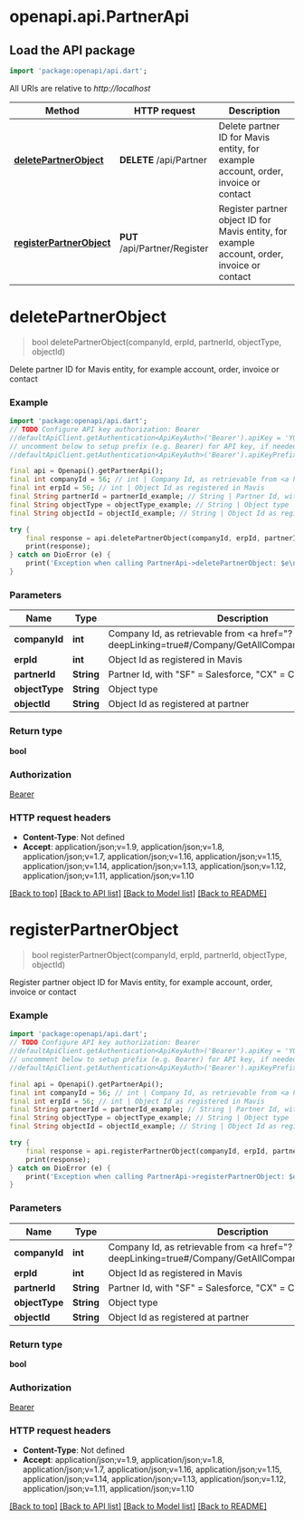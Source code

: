 # openapi.api.PartnerApi

## Load the API package
```dart
import 'package:openapi/api.dart';
```

All URIs are relative to *http://localhost*

Method | HTTP request | Description
------------- | ------------- | -------------
[**deletePartnerObject**](PartnerApi.md#deletepartnerobject) | **DELETE** /api/Partner | Delete partner ID for Mavis entity, for example account, order, invoice or contact
[**registerPartnerObject**](PartnerApi.md#registerpartnerobject) | **PUT** /api/Partner/Register | Register partner object ID for Mavis entity, for example account, order, invoice or contact


# **deletePartnerObject**
> bool deletePartnerObject(companyId, erpId, partnerId, objectType, objectId)

Delete partner ID for Mavis entity, for example account, order, invoice or contact

### Example
```dart
import 'package:openapi/api.dart';
// TODO Configure API key authorization: Bearer
//defaultApiClient.getAuthentication<ApiKeyAuth>('Bearer').apiKey = 'YOUR_API_KEY';
// uncomment below to setup prefix (e.g. Bearer) for API key, if needed
//defaultApiClient.getAuthentication<ApiKeyAuth>('Bearer').apiKeyPrefix = 'Bearer';

final api = Openapi().getPartnerApi();
final int companyId = 56; // int | Company Id, as retrievable from <a href=\"?deepLinking=true#/Company/GetAllCompanies\">api/Company</a>
final int erpId = 56; // int | Object Id as registered in Mavis
final String partnerId = partnerId_example; // String | Partner Id, with \"SF\" = Salesforce, \"CX\" = Centix\"
final String objectType = objectType_example; // String | Object type
final String objectId = objectId_example; // String | Object Id as registered at partner

try {
    final response = api.deletePartnerObject(companyId, erpId, partnerId, objectType, objectId);
    print(response);
} catch on DioError (e) {
    print('Exception when calling PartnerApi->deletePartnerObject: $e\n');
}
```

### Parameters

Name | Type | Description  | Notes
------------- | ------------- | ------------- | -------------
 **companyId** | **int**| Company Id, as retrievable from <a href=\"?deepLinking=true#/Company/GetAllCompanies\">api/Company</a> | [optional] 
 **erpId** | **int**| Object Id as registered in Mavis | [optional] 
 **partnerId** | **String**| Partner Id, with \"SF\" = Salesforce, \"CX\" = Centix\" | [optional] 
 **objectType** | **String**| Object type | [optional] 
 **objectId** | **String**| Object Id as registered at partner | [optional] 

### Return type

**bool**

### Authorization

[Bearer](../README.md#Bearer)

### HTTP request headers

 - **Content-Type**: Not defined
 - **Accept**: application/json;v=1.9, application/json;v=1.8, application/json;v=1.7, application/json;v=1.16, application/json;v=1.15, application/json;v=1.14, application/json;v=1.13, application/json;v=1.12, application/json;v=1.11, application/json;v=1.10

[[Back to top]](#) [[Back to API list]](../README.md#documentation-for-api-endpoints) [[Back to Model list]](../README.md#documentation-for-models) [[Back to README]](../README.md)

# **registerPartnerObject**
> bool registerPartnerObject(companyId, erpId, partnerId, objectType, objectId)

Register partner object ID for Mavis entity, for example account, order, invoice or contact

### Example
```dart
import 'package:openapi/api.dart';
// TODO Configure API key authorization: Bearer
//defaultApiClient.getAuthentication<ApiKeyAuth>('Bearer').apiKey = 'YOUR_API_KEY';
// uncomment below to setup prefix (e.g. Bearer) for API key, if needed
//defaultApiClient.getAuthentication<ApiKeyAuth>('Bearer').apiKeyPrefix = 'Bearer';

final api = Openapi().getPartnerApi();
final int companyId = 56; // int | Company Id, as retrievable from <a href=\"?deepLinking=true#/Company/GetAllCompanies\">api/Company</a>
final int erpId = 56; // int | Object Id as registered in Mavis
final String partnerId = partnerId_example; // String | Partner Id, with \"SF\" = Salesforce, \"CX\" = Centix\"
final String objectType = objectType_example; // String | Object type
final String objectId = objectId_example; // String | Object Id as registered at partner

try {
    final response = api.registerPartnerObject(companyId, erpId, partnerId, objectType, objectId);
    print(response);
} catch on DioError (e) {
    print('Exception when calling PartnerApi->registerPartnerObject: $e\n');
}
```

### Parameters

Name | Type | Description  | Notes
------------- | ------------- | ------------- | -------------
 **companyId** | **int**| Company Id, as retrievable from <a href=\"?deepLinking=true#/Company/GetAllCompanies\">api/Company</a> | [optional] 
 **erpId** | **int**| Object Id as registered in Mavis | [optional] 
 **partnerId** | **String**| Partner Id, with \"SF\" = Salesforce, \"CX\" = Centix\" | [optional] 
 **objectType** | **String**| Object type | [optional] 
 **objectId** | **String**| Object Id as registered at partner | [optional] 

### Return type

**bool**

### Authorization

[Bearer](../README.md#Bearer)

### HTTP request headers

 - **Content-Type**: Not defined
 - **Accept**: application/json;v=1.9, application/json;v=1.8, application/json;v=1.7, application/json;v=1.16, application/json;v=1.15, application/json;v=1.14, application/json;v=1.13, application/json;v=1.12, application/json;v=1.11, application/json;v=1.10

[[Back to top]](#) [[Back to API list]](../README.md#documentation-for-api-endpoints) [[Back to Model list]](../README.md#documentation-for-models) [[Back to README]](../README.md)

